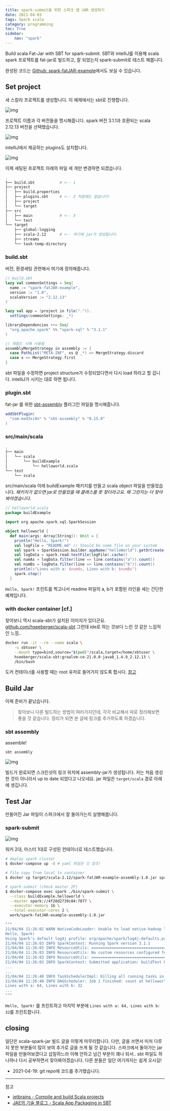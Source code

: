 ```yaml
---
title: spark-submit을 위한 스파크 앱 JAR 생성하기
date: 2021-04-03
tags: Spark scala
category: programming
toc: True
sidebar:
    nav: "spark"
---
```


Build scala Fat-Jar with SBT for spark-submit. SBT와 intelliJ를 이용해 scala spark 프로젝트를 fat-jar로 빌드하고, 잘 되었는지 spark-submit로 테스트 해봅니다.

완성된 코드는 [Github: spark-fatJAR-example](https://github.com/Moons08/spark-fatJAR-example)에서도 보실 수 있습니다.

## Set project

새 스칼라 프로젝트를 생성합니다. 이 예제에서는 sbt로 진행합니다.

![img](/assets/img/post/spark/buildTest/new_project_1.png)

프로젝트 이름과 각 버전들을 명시해줍니다. spark 버전 3.1.1과 호환되는 scala 2.12.13 버전을 선택했습니다.

![img](/assets/img/post/spark/buildTest/new_project_2.png)

intelliJ에서 제공하는 plugins도 설치합니다.

![img](/assets/img/post/spark/buildTest/plugin.png)

이제 세팅된 프로젝트 아래의 파일 세 개만 변경하면 되겠습니다.

```sh
.
├── build.sbt           # <-- 1
├── project
│   ├── build.properties
│   ├── plugins.sbt     # <-- 2 처음에는 없습니다!
│   ├── project
│   └── target
├── src
│   ├── main            # <-- 3
│   └── test
└── target
    ├── global-logging
    ├── scala-2.12      # <-- 여기에 jar가 생성됩니다.
    ├── streams
    └── task-temp-directory

```

### build.sbt

버전, 환경세팅 관련해서 여기에 정의해줍니다.

```scala
// build.sbt
lazy val commonSettings = Seq(
  name := "spark-fatJAR-example",
  version := "1.0",
  scalaVersion := "2.12.13"
)

lazy val app = (project in file(".")).
  settings(commonSettings: _*)

libraryDependencies ++= Seq(
  "org.apache.spark" %% "spark-sql" % "3.1.1"
)

// 재빌드 시에 사용됨
assemblyMergeStrategy in assembly := {
  case PathList("META-INF", xs @ _*) => MergeStrategy.discard
  case x => MergeStrategy.first
}
```

sbt 파일을 수정하면 project structure가 수정되었다면서 다시 load 하라고 할 겁니다. intelliJ가 시키는 대로 하면 됩니다.

### plugin.sbt

fat-jar 를 위한 [sbt-assembly](https://github.com/sbt/sbt-assembly) 플러그인 파일을 명시해줍니다.

```scala
addSbtPlugin(
  "com.eed3si9n" % "sbt-assembly" % "0.15.0"
)
```

### src/main/scala

```sh
.
├── main
│   └── scala
│       └── buildExample
│           └── helloworld.scala
└── test
    └── scala
```

src/main/scala 아래 buildExample 패키지를 만들고 scala object 파일을 만들었습니다.
*패키지가 없으면 jar로 만들었을 때 클래스를 못 찾더라고요. 왜 그런지는 더 찾아봐야겠습니다.*

```scala
// helloworld.scala
package buildExample

import org.apache.spark.sql.SparkSession

object helloworld {
  def main(args: Array[String]): Unit = {
    println("Hello, Spark!")
    val logFile = "README.md" // Should be some file on your system
    val spark = SparkSession.builder.appName("helloWorld").getOrCreate()
    val logData = spark.read.textFile(logFile).cache()
    val numAs = logData.filter(line => line.contains("a")).count()
    val numBs = logData.filter(line => line.contains("b")).count()
    println(s"Lines with a: $numAs, Lines with b: $numBs")
    spark.stop()
  }
```

`Hello, Spark!` 프린트를 찍고나서 readme 파일의 a, b가 포함된 라인을 세는 간단한 예제입니다.

### with docker container [cf.]

찾아보니 역시 scala-sbt가 설치된 이미지가 있더군요. [github.com/hseeberger/scala-sbt](https://github.com/hseeberger/scala-sbt) 그런데 ide로 하는 것보다 느린 것 같은 느낌적인 느낌..

```sh
docker run -it --rm --name scala \
    -u sbtuser \
    --mount type=bind,source="$(pwd)"/scala,target=/home/sbtuser \
    hseeberger/scala-sbt:graalvm-ce-21.0.0-java8_1.4.9_2.12.13 \
    /bin/bash
```

도커 컨테이너를 사용할 때는 root 유저로 들어가지 않도록 합시다. [참고](https://stackoverflow.com/questions/26307556/why-does-sbt-fail-with-java-io-ioexception-permission-denied-at-startup/30106974#30106974)

## Build Jar

이제 준비가 끝났습니다.

> 찾아보니 다른 빌드하는 방법이 여러가지던데, 각각 비교해서 따로 정리해보면 좋을 것 같습니다.
> 정리가 되면 본 글에 링크를 추가하도록 하겠습니다.

### sbt assembly

assemble!

```sh
sbt assembly
```

![img](/assets/img/post/spark/buildTest/sbt_assembly.png)

빌드가 완료되면 스크린샷의 링크 위치에 assembly-jar가 생성됩니다. 저는 처음 생성한 것이 아니라서 up to date 되었다고 나오네요. jar 파일은 `target/scala` 경로 아래에 생깁니다.

## Test Jar

만들어진 Jar 파일이 스파크에서 잘 돌아가는지 실행해봅니다.

### spark-submit

![img](/assets/img/post/spark/buildTest/spark_container.png)

워커 2대, 마스터 1대로 구성된 컨테이너로 테스트했습니다.

```sh
# deploy spark cluster
$ docker-compose up -d # yaml 파일은 깃 참조!

# file copy from local to container
$ docker cp target/scala-2.12/spark-fatJAR-example-assembly-1.0.jar spark-fatjar-example_spark_1:/opt/bitnami/spark/work

# spark-submit (check master IP)
$ docker-compose exec spark ./bin/spark-submit \
  --class buildExample.helloworld \
  --master spark://4f20d2739c84:7077 \
  --executor-memory 1G \
  --total-executor-cores 2 \
  work/spark-fatJAR-example-assembly-1.0.jar

"""
21/04/04 11:26:02 WARN NativeCodeLoader: Unable to load native-hadoop library for your platform... using builtin-java classes where applicable
Hello, Spark!
Using Spark's default log4j profile: org/apache/spark/log4j-defaults.properties
21/04/04 11:26:03 INFO SparkContext: Running Spark version 3.1.1
21/04/04 11:26:03 INFO ResourceUtils: ==============================================================
21/04/04 11:26:03 INFO ResourceUtils: No custom resources configured for spark.driver.
21/04/04 11:26:03 INFO ResourceUtils: ==============================================================
21/04/04 11:26:03 INFO SparkContext: Submitted application: buildTest helloworld
...
...
21/04/04 11:26:40 INFO TaskSchedulerImpl: Killing all running tasks in stage 3: Stage finished
21/04/04 11:26:40 INFO DAGScheduler: Job 1 finished: count at helloworld.scala:12, took 0.345741 s
Lines with a: 64, Lines with b: 32
...
"""
```

`Hello, Spark!` 를 프린트하고 마지막 부분에 `Lines with a: 64, Lines with b: 32`를 프린트합니다.

## closing

일단은 scala-spark-jar 빌드 글을 이렇게 마무리합니다. 다만, 글을 쓰면서 미처 다루지 못한 부분들이 많이 보여 추가로 글을 쓰게 될 것 같습니다. 스파크에서 돌아가는 jar 파일을 만들어보겠다고 삽질하느라 이해 안하고 넘긴 부분이 꽤나 되서.. sbt 파일도 하나하나 다시 공부하면서 찾아봐야겠습니다. 다른 분들은 일단 여기까지는 쉽게 오시길!

* 2021-04-19: git repo에 코드를 추가했습니다.

---

참고

* [jetbrains - Compile and build Scala projects](https://www.jetbrains.com/help/idea/compile-and-build-scala-projects.html)
* [JAE의 기술 블로그 - Scala App Packaging in SBT](https://rtfmplz.github.io/2017/05/30/scala-app-packaging)

